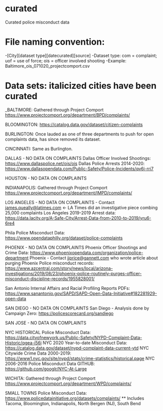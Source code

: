 # curated
Curated police misconduct data

# File naming convention:
-[City][dataset type][datecurated][source] 
-Dataset type: com = complaint; uof = use of force; ois = officer involved shooting 
-Example: Baltimore_ois_071020_projectcomport.csv

# Data sets: italicized cities have been curated
_BALTIMORE: Gathered through Project Comport https://www.projectcomport.org/department/BPD/complaints/

BLOOMINGTON: https://catalog.data.gov/dataset/citizen-complaints

BURLINGTON: Once lauded as one of three departments to push for open complaints data, has since removed its dataset.

CINCINNATI: Same as Burlington.

DALLAS - NO DATA ON COMPLAINTS
Dallas Officer Involved Shootings: https://www.dallaspolice.net/ois/ois
Dallas Police Arrests 2014-2020: https://www.dallasopendata.com/Public-Safety/Police-Incidents/qv6i-rri7

HOUSTON - NO DATA ON COMPLAINTS

INDIANAPOLIS: Gathered through Project Comport https://www.projectcomport.org/department/IMPD/complaints/

LOS ANGELES - NO DATA ON COMPLAINTS - Contact james.queally@latimes.com <- LA Times did an investigative piece combing 25,000 complaints
Los Angeles 2019-2019 Arrest data: https://data.lacity.org/A-Safe-City/Arrest-Data-from-2010-to-2019/yru6-6re4

Phila Police Misconduct Data: https://www.opendataphilly.org/dataset/police-complaints

PHOENIX - NO DATA ON COMPLAINTS
Phoenix Officer Shootings and Crime Data: https://www.phoenixopendata.com/organization/police-department
Phoenix - Contact jjprice@gannett.com who wrote article about purging Phoenix Police misconduct records: https://www.azcentral.com/story/news/local/arizona-investigations/2019/08/23/phoenix-police-routinely-purges-officer-misconduct-discipline-records/1955828001/

San Antonio Internal Affairs and Racial Profiling Reports PDFs: https://www.sanantonio.gov/SAPD/SAPD-Open-Data-Initiative#182281929-open-data

SAN DIEGO - NO DATA ON COMPLAINTS
San Diego - Analysis done by Campaign Zero: https://policescorecard.org/sandiego

SAN JOSE - NO DATA ON COMPLAINTS

NYC HISTORICAL Police Misconduct Data: https://data.cityofnewyork.us/Public-Safety/NYPD-Complaint-Data-Historic/qgea-i56i
NYC 2020 Year-to-date Misconduct Data: https://catalog.data.gov/dataset/nypd-complaint-data-current-ytd
NYC Citywide Crime Data 2000-2019: https://www1.nyc.gov/site/nypd/stats/crime-statistics/historical.page
NYC 2006-2016 Police Misconduct Data GITHUB: https://github.com/googlr/NYC-At-Large

WICHITA: Gathered through Project Comport https://www.projectcomport.org/department/WPD/complaints/

SMALL TOWNS Police Misconduct Data: https://www.policedatainitiative.org/datasets/complaints/
** Includes Tacoma, Bloomington, Indianapolis, North Bergen (NJ), South Bend
